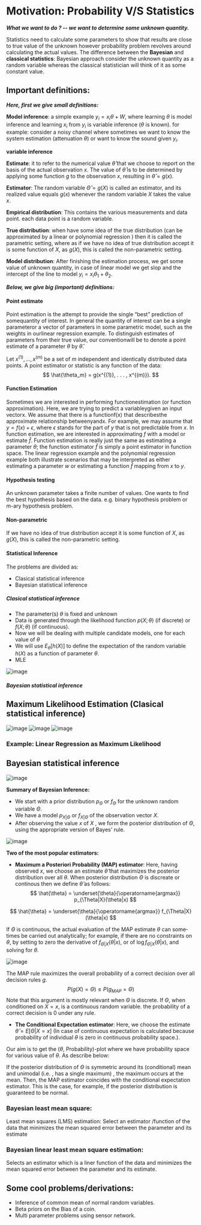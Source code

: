 # Motivation: Probability V/S Statistics 
**_What we want to do ? -- we want to determine some unknown quantity._**

Statistics need to calculate some parameters to show that results are close to true value of the unknown however probability problem revolves around calculating the actual values. The difference between the **Bayesian** and **classical statistics**:  Bayesian approach consider the unknown quantity as a random variable whereas the classical statistician will think of it as some constant value.

## Important definitions:
**_Here, first we give small definitions:_**

**Model inference**: a simple example  $y_i = x_i \theta + W$, where learning $\theta$ is model inference and learning $x_i$ from $y_i$ is variable inference ($\theta$ is known). for example: consider a noisy channel where sometimes we want to know the system estimation (attenuation $\theta$) or want to know the sound given $y_i$.

**variable inference**

**Estimate**: it to refer to the numerical value $\hat{\theta}$ that we choose to report on the basis of the actual observation $x$. The value of $\hat{\theta}$ is to be determined by applying some function $g$ to the observation $x$, resulting in $\hat{\theta} = g(x)$. 

**Estimator**: The random variable $\hat{\Theta} = g(X)$ is called an estimator, and its realized value equals $g(x)$ whenever the random variable $X$ takes the value $x$.

**Empirical distribution**: This contains the various measurements and data point. each data point is a random variable.

**True distribution**: when have some idea of the true distribution (can be approximated by a linear or polynomial regression ) then it is called the parametric setting, where as if we have no idea of true distribution accept it is some function of $X$, as $g(X)$, this is called the non-parametric setting.

**Model distribution**: After finishing the estimation process, we get some value of unknown quantity, in case of linear model we get slop and the intercept of the line to model $y_i = x_i \theta_1 + \theta_2$. 

**_Below, we give big (important) definitions:_**

#### Point estimate
Point estimation is the attempt to provide the single “best” prediction of somequantity of interest. In general the quantity of interest can be a single parameteror a vector of parameters in some parametric model, such as the weights in ourlinear regression example. To distinguish estimates of parameters from their true value, our conventionwill be to denote a point estimate of a parameter $\theta$ by $\hat{\theta}$.

Let ${x^{(1)}, . . . , x^{(m)}}$ be a set of $m$ independent and identically distributed data points. A point estimator or statistic is any function of the data:
$$
\hat{\theta_m} = g(x^{(1)}, . . . , x^{(m)}).
$$


#### Function Estimation 
Sometimes we are interested in performing functionestimation (or function approximation). Here, we are trying to predict a variableygiven an input vectorx. We assume that there is a functionf(x) that describesthe approximate relationship betweenyandx. For example, we may assume that $y=f(x) +\epsilon$, where $\epsilon$ stands for the part of $y$ that is not predictable from $x$. In function estimation, we are interested in approximating $f$ with a model or estimate $\hat{f}$. Function estimation is really just the same as estimating a parameter $\theta$; the function estimator $\hat{f}$ is simply a point estimator in function space. The linear regression example and the polynomial regression example both illustrate scenarios that may be interpreted as either estimating a parameter $w$ or estimating a function $\hat{f}$ mapping from $x$ to $y$.

#### Hypothesis testing
An unknown parameter takes a finite number of values. One wants to find the best hypothesis based on the data. e.g. binary hypothesis problem or m-ary hypothesis problem. 

#### Non-parametric
If we have no idea of true distribution accept it is some function of $X$, as $g(X)$, this is called the non-parametric setting.

#### Statistical Inference 
The problems are divided as:

- Clasical statistical inference
- Bayesian statistical inference

##### Clasical statistical inference

- The parameter(s) $\theta$ is fixed and unknown
- Data is generated through the likelihood function $p(X ;\theta)$ (if discrete) or $f(X ; \theta)$ (if continuous).
- Now we will be dealing with multiple candidate models, one for each value of $\theta$
- We will use $E_\theta[h(X)]$ to define the expectation of the random variable $h(X)$ as a function of parameter $\theta$.
- MLE

![image](images/ClassicalParamEstimation.png)

##### Bayesian statistical inference


## Maximum Likelihood Estimation (Clasical statistical inference)
![image](images/ml1.png)
![image](images/ml2.png)
![image](images/ml3.png)

### Example: Linear Regression as Maximum Likelihood 

## Bayesian statistical inference

![image](images/bayesianInf1.png)

**Summary of Bayesian Inference:**

- We start with a prior distribution $p_\Theta$ or $f_\Theta$ for the unknown random variable $\Theta$.
- We have a model $p_{X|\Theta}$ or $f_{X|\Theta}$ of the observation vector $X$.
- After observing the value $x$ of $X$ , we form the posterior distribution of $\Theta$, using the appropriate version of Bayes' rule.

![image](images/versionOfBayesRule.png)

**Two of the most popular estimators:**

- **Maximum a Posteriori Probability (MAP) estimator**: Here, having observed $x$, we choose an estimate $\hat{\theta}$ that maximizes the posterior
distribution over all $\theta$. When posterior distribution $\Theta$ is discreate or continous then we define $\hat{\theta}$ as follows:
$$
\hat{\theta}  = \underset{\theta}{\operatorname{argmax}} p_{\Theta|X}(\theta|x)
$$

$$
\hat{\theta} = \underset{\theta}{\operatorname{argmax}} f_{\Theta|X}(\theta|x)
$$


 If $\Theta$ is continuous, the actual evaluation of the MAP estimate $\theta$ can some­ times be carried out analytically; for example, if there are no constraints on $\theta$, by setting to zero the derivative of $f_{\Theta|X}(\theta|x)$, or of $\log f_{\Theta|X}(\theta|x)$, and solving for $\theta$.

![image](images/mapRule.png)

The MAP rule maximizes the overall probability of a correct decision over all decision rules $g$. 
$$
P(g(X) = \Theta) \leq P(g_{MAP}=\Theta)
$$
Note that this argument is mostly relevant when $\Theta$ is discrete. If $\Theta$, when conditioned on $X = x$, is a continuous random variable. the probability of a correct decision is 0 under any rule.

- **The Conditional Expectation estimator**: Here, we choose the estimate $\hat{\theta} = E[\Theta | X = x ]$ (In case of continuous expectation is calculated because probability of individual $\theta$ is zero in continuous probability space.).

Our aim is to get the ($\theta$, Probability)-plot where we have probability space for various value of $\theta$. As describe below:

If the posterior distribution of $\Theta$ is symmetric around its (conditional) mean and unimodal (i.e. , has a single maximum) , the maximum occurs at the mean. Then, the MAP estimator coincides with the conditional expectation estimator. This is the case, for example, if the posterior distribution is guaranteed to be normal.

### Bayesian least mean square: 
Least mean squares (LMS) estimation: Select an estimator /fun­ction of the data that minimizes the mean squared error between the parameter and its estimate
### Bayesian linear least mean square estimation: 
Selects an estimator which is a liner function of the data and minimizes the mean squared error between the parameter and its estimate. 	

## Some cool problems/derivations:

- Inference of common mean of normal random variables.
- Beta priors on the Bias of a coin.
- Multi parameter problems using sensor network.

